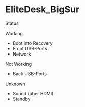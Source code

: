 # EliteDesk_BigSur

Status

Working
- Boot into Recovery
- Front USB-Ports
- Network

Not Working
- Back USB-Ports

Unknown
- Sound (über HDMI)
- Standby
